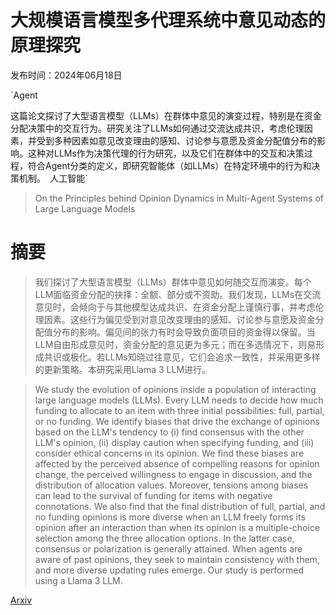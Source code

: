 # 大规模语言模型多代理系统中意见动态的原理探究

发布时间：2024年06月18日

`Agent

这篇论文探讨了大型语言模型（LLMs）在群体中意见的演变过程，特别是在资金分配决策中的交互行为。研究关注了LLMs如何通过交流达成共识，考虑伦理因素，并受到多种因素如意见改变理由的感知、讨论参与意愿及资金分配值分布的影响。这种对LLMs作为决策代理的行为研究，以及它们在群体中的交互和决策过程，符合Agent分类的定义，即研究智能体（如LLMs）在特定环境中的行为和决策机制。` `人工智能`

> On the Principles behind Opinion Dynamics in Multi-Agent Systems of Large Language Models

# 摘要

> 我们探讨了大型语言模型（LLMs）群体中意见如何随交互而演变。每个LLM面临资金分配的抉择：全额、部分或不资助。我们发现，LLMs在交流意见时，会倾向于与其他模型达成共识、在资金分配上谨慎行事，并考虑伦理因素。这些行为偏见受到对意见改变理由的感知、讨论参与意愿及资金分配值分布的影响。偏见间的张力有时会导致负面项目的资金得以保留。当LLM自由形成意见时，资金分配的意见更为多元；而在多选情况下，则易形成共识或极化。若LLMs知晓过往意见，它们会追求一致性，并采用更多样的更新策略。本研究采用Llama 3 LLM进行。

> We study the evolution of opinions inside a population of interacting large language models (LLMs). Every LLM needs to decide how much funding to allocate to an item with three initial possibilities: full, partial, or no funding. We identify biases that drive the exchange of opinions based on the LLM's tendency to (i) find consensus with the other LLM's opinion, (ii) display caution when specifying funding, and (iii) consider ethical concerns in its opinion. We find these biases are affected by the perceived absence of compelling reasons for opinion change, the perceived willingness to engage in discussion, and the distribution of allocation values. Moreover, tensions among biases can lead to the survival of funding for items with negative connotations. We also find that the final distribution of full, partial, and no funding opinions is more diverse when an LLM freely forms its opinion after an interaction than when its opinion is a multiple-choice selection among the three allocation options. In the latter case, consensus or polarization is generally attained. When agents are aware of past opinions, they seek to maintain consistency with them, and more diverse updating rules emerge. Our study is performed using a Llama 3 LLM.

[Arxiv](https://arxiv.org/abs/2406.15492)